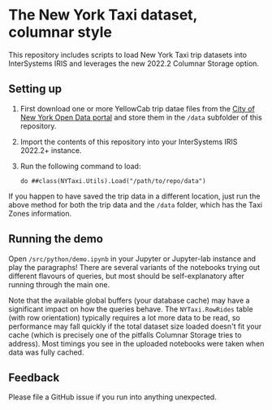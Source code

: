 # The New York Taxi dataset, columnar style

This repository includes scripts to load New York Taxi trip datasets into InterSystems IRIS and leverages the new 2022.2 Columnar Storage option. 

## Setting up

1. First download one or more YellowCab trip datae files from the [City of New York Open Data portal](https://data.cityofnewyork.us/browse?Dataset-Information_Agency=Taxi+and+Limousine+Commission+%28TLC%29&) and store them in the `/data` subfolder of this repository.

2. Import the contents of this repository into your InterSystems IRIS 2022.2+ instance. 

3. Run the following command to load:

    ```ObjectScript
    do ##class(NYTaxi.Utils).Load("/path/to/repo/data")
    ```

If you happen to have saved the trip data in a different location, just run the above method for both the trip data and the `/data` folder, which has the Taxi Zones information.

## Running the demo

Open `/src/python/demo.ipynb` in your Jupyter or Jupyter-lab instance and play the paragraphs!
There are several variants of the notebooks trying out different flavours of queries, but most should be self-explanatory after running through the main one. 

Note that the available global buffers (your database cache) may have a significant impact on how the queries behave. The `NYTaxi.RowRides` table (with row orientation) typically requires a lot more data to be read, so performance may fall quickly if the total dataset size loaded doesn't fit your cache (which is precisely one of the pitfalls Columnar Storage tries to address). Most timings you see in the uploaded notebooks were taken when data was fully cached.

## Feedback

Please file a GitHub issue if you run into anything unexpected.